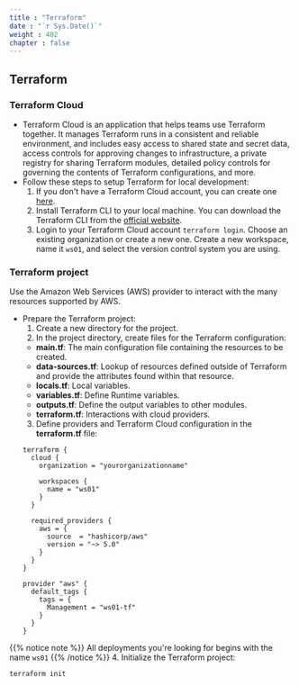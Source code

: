 ```yaml
---
title : "Terraform"
date : "`r Sys.Date()`"
weight : 402
chapter : false
--- 
```


## Terraform
### Terraform Cloud
- Terraform Cloud is an application that helps teams use Terraform together. It manages Terraform runs in a consistent and reliable environment, and includes easy access to shared state and secret data, access controls for approving changes to infrastructure, a private registry for sharing Terraform modules, detailed policy controls for governing the contents of Terraform configurations, and more.
- Follow these steps to setup Terraform for local development:
  1. If you don't have a Terraform Cloud account, you can create one [here](https://app.terraform.io/public/signup/account).
  2. Install Terraform CLI to your local machine. You can download the Terraform CLI from the [official website](https://www.terraform.io/downloads.html).
  3. Login to your Terraform Cloud account `terraform login`. Choose an existing organization or create a new one. Create a new workspace, name it `ws01`, and select the version control system you are using.

### Terraform project
Use the Amazon Web Services (AWS) provider to interact with the many resources supported by AWS.
- Prepare the Terraform project:
  1. Create a new directory for the project.
  2. In the project directory, create files for the Terraform configuration:
    - **main.tf**: The main configuration file containing the resources to be created.
    - **data-sources.tf**:  Lookup of resources defined outside of Terraform and provide the attributes found within that resource.
    - **locals.tf**: Local variables.
    - **variables.tf**: Define Runtime variables.
    - **outputs.tf**: Define the output variables to other modules.
    - **terraform.tf**: Interactions with cloud providers.
  3. Define providers and Terraform Cloud configuration in the **terraform.tf**  file:
  ```hcl  
  terraform {
    cloud {
      organization = "yourorganizationname"

      workspaces {
        name = "ws01"
      }
    }

    required_providers {
      aws = {
        source  = "hashicorp/aws"
        version = "~> 5.0"
      }
    }
  }

  provider "aws" {
    default_tags {
      tags = {
        Management = "ws01-tf"
      }
    }
  }
  ```
{{% notice note %}}
All deployments you're looking for begins with the name `ws01`
{{% /notice %}}
  4. Initialize the Terraform project:
  ```bash
  terraform init
  ```
